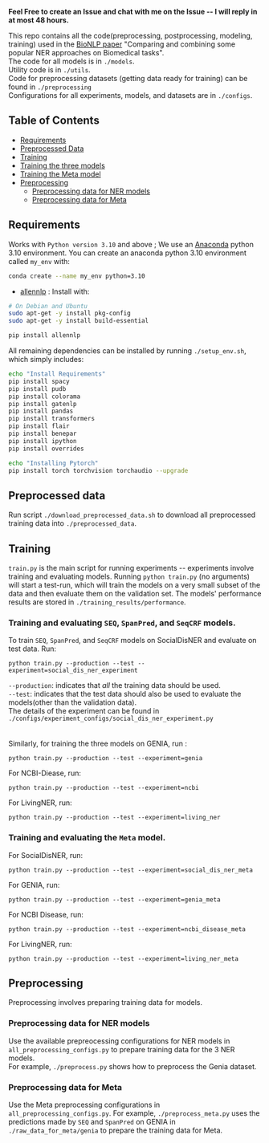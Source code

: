 **Feel Free to create an Issue and chat with me on the Issue -- I will reply in at most 48 hours.**

This repo contains all the code(preprocessing, postprocessing, modeling, training) used in the [BioNLP paper](https://arxiv.org/abs/2305.19120) "Comparing and combining some popular NER approaches on Biomedical tasks".  
The code for all models is in `./models`.  
Utility code is in `./utils`.   
Code for preprocessing datasets (getting data ready for training) can be found in `./preprocessing`  
Configurations for all experiments, models, and datasets are in `./configs`.   

## Table of Contents  
- [Requirements](#requirements)  
- [Preprocessed Data](#preprocess)
- [Training](#training)
- [Training the three models](#three)
- [Training the Meta model](#meta)
- [Preprocessing](#preprocessing)
  - [Preprocessing data for NER models](#preprocessing-ner)
  - [Preprocessing data for Meta](#preprocessing-meta)


<a name="requirements"/>

## Requirements
Works with `Python version 3.10` and above ; We use an [Anaconda](https://www.anaconda.com/download) python 3.10 environment.
You can create an anaconda python 3.10 environment called `my_env` with:
```bash
conda create --name my_env python=3.10
```

- [allennlp](https://github.com/allenai/allennlp) : Install with:
```bash
# On Debian and Ubuntu
sudo apt-get -y install pkg-config
sudo apt-get -y install build-essential

pip install allennlp
```

All remaining dependencies can be installed by running `./setup_env.sh`, which simply includes:
```bash
echo "Install Requirements"
pip install spacy
pip install pudb
pip install colorama
pip install gatenlp
pip install pandas
pip install transformers
pip install flair
pip install benepar
pip install ipython
pip install overrides

echo "Installing Pytorch"
pip install torch torchvision torchaudio --upgrade
```

<a name="preprocess"/>

## Preprocessed data
Run script `./download_preprocessed_data.sh` to download all preprocessed training data into `./preprocessed_data`. 


<a name="training"/>

## Training
`train.py` is the main script for running experiments -- experiments involve training 
and evaluating models. Running `python train.py` (no arguments) will start a test-run, 
which will train the models on a very small subset of the data and then evaluate them 
on the validation set. The models' performance results are stored in `./training_results/performance`.


<a name="three"/>

### Training and evaluating `SEQ`, `SpanPred`, and `SeqCRF` models.
To train `SEQ`, `SpanPred`, and `SeqCRF` models on SocialDisNER and evaluate on test data. Run:
```
python train.py --production --test --experiment=social_dis_ner_experiment
```
`--production`: indicates that *all* the training data should be used.  
`--test`: indicates that the test data should also be used to evaluate the models(other than the validation data).  
The details of the experiment can be found in `./configs/experiment_configs/social_dis_ner_experiment.py`  
<br/><br/> 
Similarly, for training the three models on GENIA, run :
```
python train.py --production --test --experiment=genia
```
For NCBI-Diease, run:
```
python train.py --production --test --experiment=ncbi
```
For LivingNER, run:
```
python train.py --production --test --experiment=living_ner
```

<a name="meta"/>

### Training and evaluating the `Meta` model.
For SocialDisNER, run:
```
python train.py --production --test --experiment=social_dis_ner_meta
```
For GENIA, run:
```
python train.py --production --test --experiment=genia_meta
```
For NCBI Disease, run:
```
python train.py --production --test --experiment=ncbi_disease_meta
```
For LivingNER, run:
```
python train.py --production --test --experiment=living_ner_meta
```

<a name="preprocessing"/>

## Preprocessing
Preprocessing involves preparing training data for models.

<a name="preprocessing-ner"/>

### Preprocessing data for NER models
Use the available prepreocessing configurations for NER models in `all_preprocessing_configs.py` to prepare training data for the 3 NER models.  
For example, `./preprocess.py` shows how to preprocess the Genia dataset.

<a name="preprocessing-meta"/>

### Preprocessing data for Meta
Use the Meta preprocessing configurations in `all_preprocessing_configs.py`.
For example, `./preprocess_meta.py` uses the predictions made by `SEQ` and `SpanPred` on GENIA in `./raw_data_for_meta/genia` to prepare the training data for Meta. 
